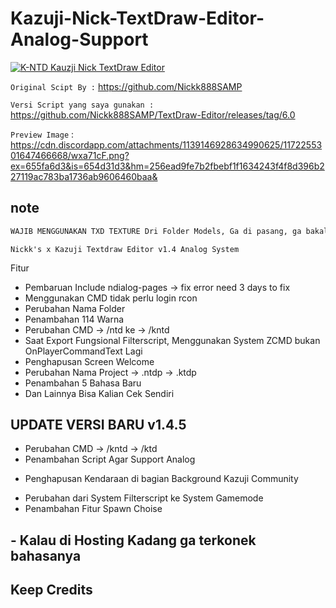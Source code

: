 # Kazuji-Nick-TextDraw-Editor-Analog-Support

[![K-NTD Kauzji Nick TextDraw Editor](https://img.shields.io/badge/Kazuji--TextDraw--Editor-Black
)](https://github.com/KzjTkshi/Kazuji-Nick-TextDraw-Editor-Analog-Support)

`Original Scipt By :` https://github.com/Nickk888SAMP

`Versi Script yang saya gunakan :` https://github.com/Nickk888SAMP/TextDraw-Editor/releases/tag/6.0

`Preview Image` : https://cdn.discordapp.com/attachments/1139146928634990625/1172255301647466668/wxa71cF.png?ex=655fa6d3&is=654d31d3&hm=256ead9fe7b2fbebf1f1634243f4f8d396b227119ac783ba1736ab9606460baa&

## note

```bash
WAJIB MENGGUNAKAN TXD TEXTURE Dri Folder Models, Ga di pasang, ga bakalan bisa scriptnya
```

`Nickk's x Kazuji Textdraw Editor v1.4 Analog System`


Fitur 
+ Pembaruan Include ndialog-pages -> fix error need 3 days to fix
+ Menggunakan CMD tidak perlu login rcon
+ Perubahan Nama Folder
+ Penambahan 114 Warna
+ Perubahan CMD -> /ntd ke -> /kntd
+ Saat Export Fungsional Filterscript, Menggunakan System ZCMD bukan OnPlayerCommandText Lagi
+ Penghapusan Screen Welcome
+ Perubahan Nama Project -> .ntdp -> .ktdp
+ Penambahan 5 Bahasa Baru
+ Dan Lainnya Bisa Kalian Cek Sendiri

## UPDATE VERSI BARU v1.4.5
+ Perubahan CMD -> /kntd -> /ktd
+ Penambahan Script Agar Support Analog
- Penghapusan Kendaraan di bagian Background Kazuji Community
+ Perubahan dari System Filterscript ke System Gamemode
+ Penambahan Fitur Spawn Choise
## - Kalau di Hosting Kadang ga terkonek bahasanya 
## Keep Credits
